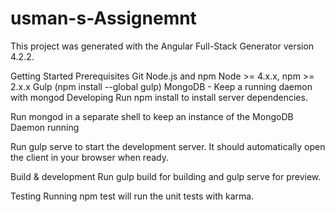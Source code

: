 # usman-s-Assignemnt

This project was generated with the Angular Full-Stack Generator version 4.2.2.

Getting Started
Prerequisites
Git
Node.js and npm Node >= 4.x.x, npm >= 2.x.x
Gulp (npm install --global gulp)
MongoDB - Keep a running daemon with mongod
Developing
Run npm install to install server dependencies.

Run mongod in a separate shell to keep an instance of the MongoDB Daemon running

Run gulp serve to start the development server. It should automatically open the client in your browser when ready.

Build & development
Run gulp build for building and gulp serve for preview.

Testing
Running npm test will run the unit tests with karma.